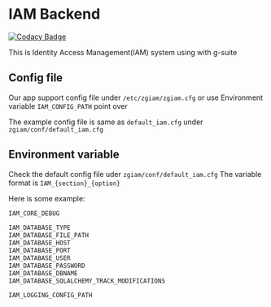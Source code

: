 # IAM Backend

[![Codacy Badge](https://api.codacy.com/project/badge/Grade/e00783cf6d234f67ba3c0527918daddb)](https://app.codacy.com/gh/zgzgorg/iam-backend?utm_source=github.com&utm_medium=referral&utm_content=zgzgorg/iam-backend&utm_campaign=Badge_Grade_Settings)

This is Identity Access Management(IAM) system using with g-suite

## Config file

Our app support config file under `/etc/zgiam/zgiam.cfg` or use Environment variable `IAM_CONFIG_PATH` point over

The example config file is same as `default_iam.cfg` under `zgiam/conf/default_iam.cfg`

## Environment variable

Check the default config file uder `zgiam/conf/default_iam.cfg`
The variable format is `IAM_{section}_{option}`

Here is some example:

```txt
IAM_CORE_DEBUG

IAM_DATABASE_TYPE
IAM_DATABASE_FILE_PATH
IAM_DATABASE_HOST
IAM_DATABASE_PORT
IAM_DATABASE_USER
IAM_DATABASE_PASSWORD
IAM_DATABASE_DBNAME
IAM_DATABASE_SQLALCHEMY_TRACK_MODIFICATIONS

IAM_LOGGING_CONFIG_PATH
```
